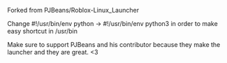Forked from PJBeans/Roblox-Linux_Launcher

Change #!/usr/bin/env python -> #!/usr/bin/env python3 in order to make easy shortcut in /usr/bin

Make sure to support PJBeans and his contributor because they make the launcher and they are great. <3
